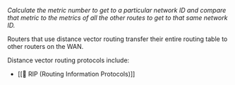_Calculate the metric number to get to a particular network ID and compare that metric to the metrics of all the other routes to get to that same network ID._

Routers that use distance vector routing transfer their entire routing table to other routers on the WAN.

Distance vector routing protocols include:
- [[🚫 RIP (Routing Information Protocols)]]